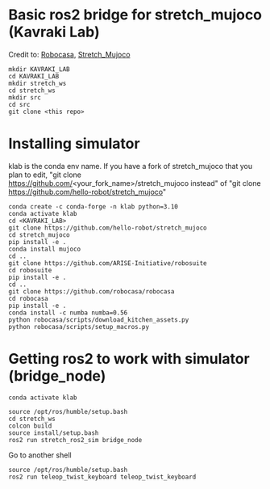 # Basic ros2 bridge for stretch_mujoco (Kavraki Lab)

Credit to:
[Robocasa](https://github.com/robocasa/robocasa),
[Stretch_Mujoco](https://github.com/hello-robot/stretch_mujoco)


```
mkdir KAVRAKI_LAB
cd KAVRAKI_LAB
mkdir stretch_ws
cd stretch_ws
mkdir src
cd src
git clone <this repo>
```

# Installing simulator
klab is the conda env name. If you have a fork of stretch_mujoco that you plan to edit, "git clone https://github.com/<your_fork_name>/stretch_mujoco instead" of "git clone https://github.com/hello-robot/stretch_mujoco"

```
conda create -c conda-forge -n klab python=3.10
conda activate klab
cd <KAVRAKI_LAB>
git clone https://github.com/hello-robot/stretch_mujoco
cd stretch_mujoco
pip install -e .
conda install mujoco
cd ..
git clone https://github.com/ARISE-Initiative/robosuite
cd robosuite
pip install -e .
cd ..
git clone https://github.com/robocasa/robocasa
cd robocasa
pip install -e .
conda install -c numba numba=0.56
python robocasa/scripts/download_kitchen_assets.py  
python robocasa/scripts/setup_macros.py   
```

# Getting ros2 to work with simulator (bridge_node)
```
conda activate klab

source /opt/ros/humble/setup.bash
cd stretch_ws
colcon build
source install/setup.bash
ros2 run stretch_ros2_sim bridge_node
```

Go to another shell
```
source /opt/ros/humble/setup.bash
ros2 run teleop_twist_keyboard teleop_twist_keyboard
```
